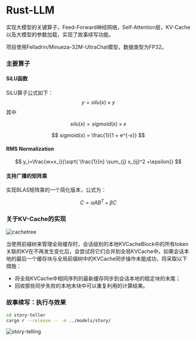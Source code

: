 # Rust-LLM

实现大模型的关键算子，Feed-Forward神经网络，Self-Attention层，KV-Cache以及大模型的参数加载，实现了故事续写功能。

项目使用Felladrin/Minueza-32M-UltraChat模型，数据类型为FP32。

### 主要算子

#### SiLU函数

SiLU算子公式如下：
$$
y=silu(x) × y
$$
其中

$$
silu(x) = sigmoid(x) × x
$$

$$
sigmoid(x) = \frac{1}{1 + e^{-x}}
$$

#### RMS Normalization

$$
y_i=\frac{w×x_i}{\sqrt{ \frac{1}{n} \sum_{j} x_{ij}^2 +\epsilon}}
$$

#### 支持广播的矩阵乘

实现BLAS矩阵乘的一个简化版本，公式为：

$$
C=\alpha AB^T + \beta C
$$

### 关于KV-Cache的实现

![cachetree](C:\Users\wy04\Desktop\Rust-LLM\doc\figure\cachetree.png)

当使用前缀树来管理全局缓存时，会话级别的本地KVCacheBlock中的所有token关联的KV在不再发生变化后，会尝试将它们合并到全局KVCache中。如果会话本地的最后一个缓存块与全局前缀树中的KVCache同步操作未能成功，将采取以下措施：

- 将全局KVCache中相同序列的最新缓存同步到会话本地的稳定块的末尾；
- 回收那些同步失败的本地末块中可以重复利用的计算结果。

### 故事续写：执行与效果

```bash
cd story-teller
cargo r --release -- -m ../models/story/
```

![story-telling](C:\Users\wy04\Desktop\Rust-LLM\doc\figure\story-telling.png)